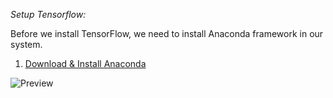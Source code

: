 *Setup Tensorflow:*

Before we install TensorFlow, we need to install Anaconda framework in our system.


1. [Download & Install Anaconda](https://www.anaconda.com/)

![Preview](https://github.com/patbi/100_Days_of_Data_Engineering_ML_AI/blob/main/Module_13_Data_science/Tensorflow/Anaconda3.PNG)




